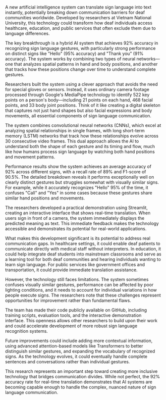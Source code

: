 A new artificial intelligence system can translate sign language into text instantly, potentially breaking down communication barriers for deaf communities worldwide. Developed by researchers at Vietnam National University, this technology could transform how deaf individuals access healthcare, education, and public services that often exclude them due to language differences.

The key breakthrough is a hybrid AI system that achieves 92% accuracy in recognizing sign language gestures, with particularly strong performance on distinct signs like "Hello" (95% accuracy) and "Thank you" (91% accuracy). The system works by combining two types of neural networks—one that analyzes spatial patterns in hand and body positions, and another that tracks how these positions change over time to understand complete gestures.

Researchers built the system using a clever approach that avoids the need for special gloves or sensors. Instead, it uses ordinary camera footage processed through Google's MediaPipe technology to identify 522 key points on a person's body—including 21 points on each hand, 468 facial points, and 33 body joint positions. Think of it like creating a digital skeleton that captures not just hand shapes but also facial expressions and body movements, all essential components of sign language communication.

The system combines convolutional neural networks (CNNs), which excel at analyzing spatial relationships in single frames, with long short-term memory (LSTM) networks that track how these relationships evolve across 30 consecutive video frames. This dual approach allows the AI to understand both the shape of each gesture and its timing and flow, much like how humans process sign language by watching both hand positions and movement patterns.

Performance results show the system achieves an average accuracy of 92% across different signs, with a recall rate of 89% and F1-score of 90.5%. The detailed breakdown reveals it performs exceptionally well on clearly distinct gestures but struggles somewhat with visually similar signs. For example, while it accurately recognizes "Hello" 95% of the time, it confuses "Call" and "Yes" in some cases because these gestures share similar hand positions and movements.

The researchers developed a practical demonstration using Streamlit, creating an interactive interface that shows real-time translation. When users sign in front of a camera, the system immediately displays the predicted meaning as text. This immediate feedback makes the technology accessible and demonstrates its potential for real-world applications.

What makes this development significant is its potential to address real communication gaps. In healthcare settings, it could enable deaf patients to communicate directly with medical staff without interpreters. In education, it could help integrate deaf students into mainstream classrooms and serve as a learning tool for both deaf communities and hearing individuals wanting to learn sign language. For public services like government offices and transportation, it could provide immediate translation assistance.

However, the technology still faces limitations. The system sometimes confuses visually similar gestures, performance can be affected by poor lighting conditions, and it needs to account for individual variations in how people execute signs. The researchers note that these challenges represent opportunities for improvement rather than fundamental flaws.

The team has made their code publicly available on GitHub, including training scripts, evaluation tools, and the interactive demonstration interface. This openness allows other researchers to build upon their work and could accelerate development of more robust sign language recognition systems.

Future improvements could include adding more contextual information, using advanced attention-based models like Transformers to better distinguish similar gestures, and expanding the vocabulary of recognized signs. As the technology evolves, it could eventually handle complete sentences and conversations rather than individual gestures.

This research represents an important step toward creating more inclusive technology that bridges communication divides. While not perfect, the 92% accuracy rate for real-time translation demonstrates that AI systems are becoming capable enough to handle the complex, nuanced nature of sign language communication.